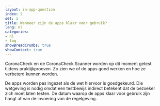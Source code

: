 ```yaml
---
layout: in-app-question
index: 2
set: 1
title: Wanneer zijn de apps klaar voor gebruik? 
lang: nl
categories:
- nl
- faq
showBreadCrumbs: true
showContact: true
---
```

CoronaCheck en de CoronaCheck Scanner worden op dit moment getest tijdens praktijkproeven. Zo zien we of de apps goed werken en hoe ze verbeterd kunnen worden.

De apps worden pas ingezet als de wet hiervoor is goedgekeurd. Die wetgeving is nodig omdat een testbewijs indirect betekent dat de bezoeker zich moet laten testen. De datum waarop de apps klaar voor gebruik zijn hangt af van de invoering van de regelgeving. 

